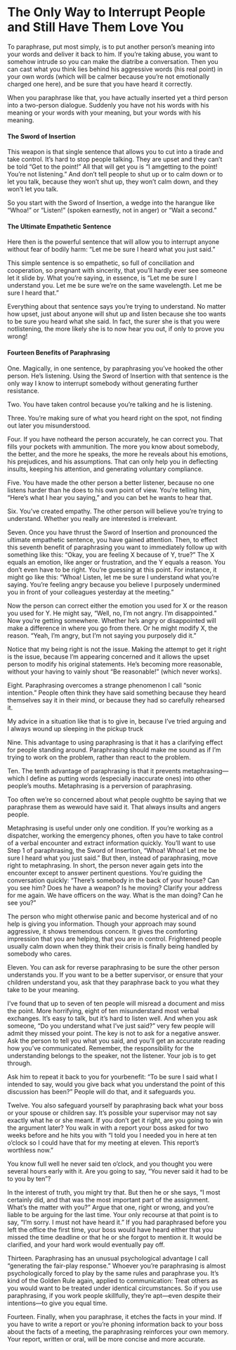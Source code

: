 # The Only Way to Interrupt People and Still Have Them Love You

To paraphrase, put most simply, is to put another person’s meaning into your words and deliver it back to him. If you’re taking abuse, you want to somehow intrude so you can make the diatribe a conversation. Then you can cast what you think lies behind his aggressive words (his real point) in your own words (which will be calmer because you’re not emotionally charged one here), and be sure that you have heard it correctly.

When you paraphrase like that, you have actually inserted yet a third person into a two-person dialogue. Suddenly you have not his words with his meaning or your words with your meaning, but your words with his meaning.

#### The Sword of Insertion

This weapon is that single sentence that allows you to cut into a tirade and take control. It’s hard to stop people talking. They are upset and they can’t be told “Get to the point!” All that will get you is “I amgetting to the point! You’re not listening.” And don’t tell people to shut up or to calm down or to let you talk, because they won’t shut up, they won’t calm down, and they won’t let you talk.

So you start with the Sword of Insertion, a wedge into the harangue like “Whoa!” or “Listen!” (spoken earnestly, not in anger) or “Wait a second.”

#### The Ultimate Empathetic Sentence

Here then is the powerful sentence that will allow you to interrupt anyone without fear of bodily harm: “Let me be sure I heard what you just said.”

This simple sentence is so empathetic, so full of conciliation and cooperation, so pregnant with sincerity, that you’ll hardly ever see someone let it slide by. What you’re saying, in essence, is “Let me be sure I understand you. Let me be sure we’re on the same wavelength. Let me be sure I heard that.”

Everything about that sentence says you’re trying to understand. No matter how upset, just about anyone will shut up and listen because she too wants to be sure you heard what she said. In fact, the surer she is that you were notlistening, the more likely she is to now hear you out, if only to prove you wrong!

#### Fourteen Benefits of Paraphrasing

One. Magically, in one sentence, by paraphrasing you’ve hooked the other person. He’s listening. Using the Sword of Insertion with that sentence is the only way I know to interrupt somebody without generating further resistance.

Two. You have taken control because you’re talking and he is listening.

Three. You’re making sure of what you heard right on the spot, not finding out later you misunderstood.

Four. If you have notheard the person accurately, he can correct you. That fills your pockets with ammunition. The more you know about somebody, the better, and the more he speaks, the more he reveals about his emotions, his prejudices, and his assumptions. That can only help you in deflecting insults, keeping his attention, and generating voluntary compliance.

Five. You have made the other person a better listener, because no one listens harder than he does to his own point of view. You’re telling him, “Here’s what I hear you saying,” and you can bet he wants to hear that.

Six. You’ve created empathy. The other person will believe you’re trying to understand. Whether you really are interested is irrelevant. 

Seven. Once you have thrust the Sword of Insertion and pronounced the ultimate empathetic sentence, you have gained attention. Then, to effect this seventh benefit of paraphrasing you want to immediately follow up with something like this: “Okay, you are feeling X because of Y, true?” The X equals an emotion, like anger or frustration, and the Y equals a reason. You don’t even have to be right. You’re guessing at this point. For instance, it might go like this: “Whoa! Listen, let me be sure I understand what you’re saying. You’re feeling angry because you believe I purposely undermined you in front of your colleagues yesterday at the meeting.”

Now the person can correct either the emotion you used for X or the reason you used for Y. He might say, “Well, no, I’m not angry. I’m disappointed.” Now you’re getting somewhere. Whether he’s angry or disappointed will make a difference in where you go from there. Or he might modify X, the reason. “Yeah, I’m angry, but I’m not saying you purposely did it.”

Notice that my being right is not the issue. Making the attempt to get it right is the issue, because I’m appearing concerned and it allows the upset person to modify his original statements. He’s becoming more reasonable, without your having to vainly shout “Be reasonable!” (which never works).

Eight. Paraphrasing overcomes a strange phenomenon I call “sonic intention.” People often think they have said something because they heard themselves say it in their mind, or because they had so carefully rehearsed it.

My advice in a situation like that is to give in, because I’ve tried arguing and I always wound up sleeping in the pickup truck

Nine. This advantage to using paraphrasing is that it has a clarifying effect for people standing around. Paraphrasing should make me sound as if I’m trying to work on the problem, rather than react to the problem.

Ten. The tenth advantage of paraphrasing is that it prevents metaphrasing—which I define as putting words (especially inaccurate ones) into other people’s mouths. Metaphrasing is a perversion of paraphrasing.

Too often we’re so concerned about what people oughtto be saying that we paraphrase them as wewould have said it. That always insults and angers people.

Metaphrasing is useful under only one condition. If you’re working as a dispatcher, working the emergency phones, often you have to take control of a verbal encounter and extract information quickly. You’ll want to use Step 1 of paraphrasing, the Sword of Insertion, “Whoa! Whoa! Let me be sure I heard what you just said.” But then, instead of paraphrasing, move right to metaphrasing. In short, the person never again gets into the encounter except to answer pertinent questions. You’re guiding the conversation quickly: “There’s somebody in the back of your house? Can you see him? Does he have a weapon? Is he moving? Clarify your address for me again. We have officers on the way. What is the man doing? Can he see you?”

The person who might otherwise panic and become hysterical and of no help is giving you information. Though your approach may sound aggressive, it shows tremendous concern. It gives the comforting impression that you are helping, that you are in control. Frightened people usually calm down when they think their crisis is finally being handled by somebody who cares.

Eleven. You can ask for reverse paraphrasing to be sure the other person understands you. If you want to be a better supervisor, or ensure that your children understand you, ask that they paraphrase back to you what they take to be your meaning.

I’ve found that up to seven of ten people will misread a document and miss the point. More horrifying, eight of ten misunderstand most verbal exchanges. It’s easy to talk, but it’s hard to listen well. And when you ask someone, “Do you understand what I’ve just said?” very few people will admit they missed your point. The key is not to ask for a negative answer. Ask the person to tell you what you said, and you’ll get an accurate reading how you’ve communicated. Remember, the responsibility for the understanding belongs to the speaker, not the listener. Your job is to get through.

Ask him to repeat it back to you for yourbenefit: “To be sure I said what I intended to say, would you give back what you understand the point of this discussion has been?” People will do that, and it safeguards you.

Twelve. You also safeguard yourself by paraphrasing back what your boss or your spouse or children say. It’s possible your supervisor may not say exactly what he or she meant. If you don’t get it right, are you going to win the argument later? You walk in with a report your boss asked for two weeks before and he hits you with “I told you I needed you in here at ten o’clock so I could have that for my meeting at eleven. This report’s worthless now.”

You know full well he never said ten o’clock, and you thought you were several hours early with it. Are you going to say, “You never said it had to be to you by ten”?

In the interest of truth, you might try that. But then he or she says, “I most certainly did, and that was the most important part of the assignment. What’s the matter with you?” Argue that one, right or wrong, and you’re liable to be arguing for the last time. Your only recourse at that point is to say, “I’m sorry. I must not have heard it.” If you had paraphrased before you left the office the first time, your boss would have heard either that you missed the time deadline or that he or she forgot to mention it. It would be clarified, and your hard work would eventually pay off.

Thirteen. Paraphrasing has an unusual psychological advantage I call “generating the fair-play response.” Whoever you’re paraphrasing is almost psychologically forced to play by the same rules and paraphrase you. It’s kind of the Golden Rule again, applied to communication: Treat others as you would want to be treated under identical circumstances. So if you use paraphrasing, if you work people skillfully, they’re apt—even despite their intentions—to give you equal time.

Fourteen. Finally, when you paraphrase, it etches the facts in your mind. If you have to write a report or you’re phoning information back to your boss about the facts of a meeting, the paraphrasing reinforces your own memory. Your report, written or oral, will be more concise and more accurate.
